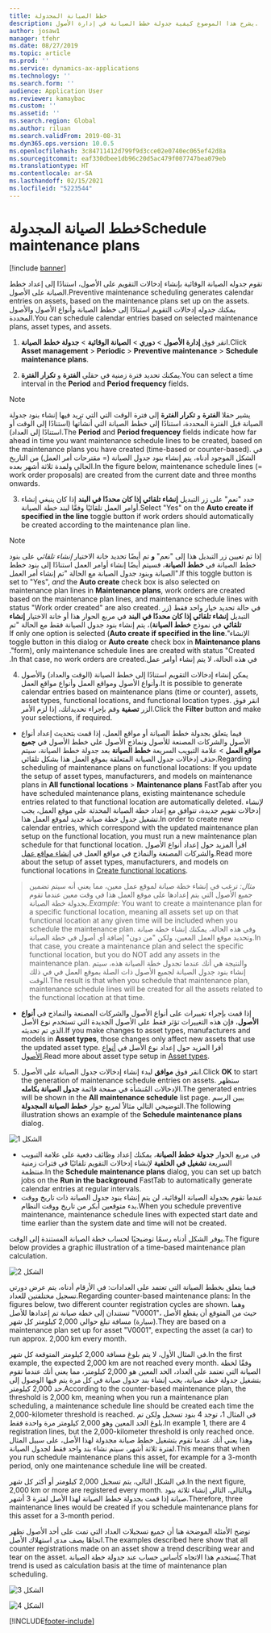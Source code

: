 ```yaml
---
title: خطط الصيانة المجدولة
description: يشرح هذا الموضوع كيفية جدولة خطط الصيانة في إدارة الأصول.
author: josaw1
manager: tfehr
ms.date: 08/27/2019
ms.topic: article
ms.prod: ''
ms.service: dynamics-ax-applications
ms.technology: ''
ms.search.form: ''
audience: Application User
ms.reviewer: kamaybac
ms.custom: ''
ms.assetid: ''
ms.search.region: Global
ms.author: riluan
ms.search.validFrom: 2019-08-31
ms.dyn365.ops.version: 10.0.5
ms.openlocfilehash: 3c84711412d799f9d3cce02e0740ec065ef42d8a
ms.sourcegitcommit: eaf330dbee1db96c20d5ac479f007747bea079eb
ms.translationtype: HT
ms.contentlocale: ar-SA
ms.lasthandoff: 02/15/2021
ms.locfileid: "5223544"
---
```

# <a name="schedule-maintenance-plans"></a><span data-ttu-id="93042-103">خطط الصيانة المجدولة</span><span class="sxs-lookup"><span data-stu-id="93042-103">Schedule maintenance plans</span></span>

[!include [banner](../../includes/banner.md)]

 

<span data-ttu-id="93042-104">تقوم جدوله الصيانة الوقائية بإنشاء إدخالات التقويم على الأصول، استنادًا إلى إعداد خطط الصيانة على الأصول.</span><span class="sxs-lookup"><span data-stu-id="93042-104">Preventive maintenance scheduling generates calendar entries on assets, based on the maintenance plans set up on the assets.</span></span> <span data-ttu-id="93042-105">يمكنك جدوله إدخالات التقويم استنادًا إلى خطط الصيانة وأنواع الأصول والأصول المحددة.</span><span class="sxs-lookup"><span data-stu-id="93042-105">You can schedule calendar entries based on selected maintenance plans, asset types, and assets.</span></span>

1. <span data-ttu-id="93042-106">انقر فوق **إدارة الأصول** > **دوري** > **الصيانة الوقائية** > **جدولة خطط الصيانة**.</span><span class="sxs-lookup"><span data-stu-id="93042-106">Click **Asset management** > **Periodic** > **Preventive maintenance** > **Schedule maintenance plans**.</span></span>

2. <span data-ttu-id="93042-107">يمكنك تحديد فترة زمنية في حقلي **الفترة** و **تكرار الفترة**.</span><span class="sxs-lookup"><span data-stu-id="93042-107">You can select a time interval in the **Period** and **Period frequency** fields.</span></span>

>[!NOTE]
><span data-ttu-id="93042-108">يشير حقلا **الفترة** و **تكرار الفترة** إلى فترة الوقت التي التي تريد فيها إنشاء بنود جدولة الصيانة قبل الفترة المحددة، استنادًا إلى خطط الصيانة التي أنشأتها (استنادًا إلى الوقت أو استنادًا إلى العداد).</span><span class="sxs-lookup"><span data-stu-id="93042-108">The **Period** and **Period frequencey** fields indicate how far ahead in time you want maintenance schedule lines to be created, based on the maintenance plans you have created (time-based or counter-based).</span></span> <span data-ttu-id="93042-109">في الشكل الموجود أدناه، يتم إنشاء بنود جدول الصيانة (= مقترحات أمر العمل) من التاريخ الحالي ولمدة ثلاثة أشهر بعده.</span><span class="sxs-lookup"><span data-stu-id="93042-109">In the figure below, maintenance schedule lines (= work order proposals) are created from the current date and three months onwards.</span></span>

3. <span data-ttu-id="93042-110">حدد "نعم" على زر التبديل **إنشاء تلقائي إذا كان محددًا في البند** إذا كان ينبغي إنشاء أوامر العمل تلقائيًا وفقًا لبند خطة الصيانة.</span><span class="sxs-lookup"><span data-stu-id="93042-110">Select "Yes" on the **Auto create if specified in the line** toggle button if work orders should automatically be created according to the maintenance plan line.</span></span>

>[!NOTE]
><span data-ttu-id="93042-111">إذا تم تعيين زر التبديل هذا إلى "نعم" **و** تم أيضًا تحديد خانة الاختيار *إنشاء تلقائي* على بنود خطط الصيانة في **خطط الصيانة**، فسيتم أيضًا إنشاء أوامر العمل استنادًا إلى بنود خطط الصيانة وبنود جدول الصيانة مع الحالة "تم إنشاء أمر العمل".</span><span class="sxs-lookup"><span data-stu-id="93042-111">If this toggle button is set to "Yes", *and* the **Auto create** check box is also selected on maintenance plan lines in **Maintenance plans**, work orders are created based on the maintenance plan lines, and maintenance schedule lines with status "Work order created" are also created.</span></span> <span data-ttu-id="93042-112">في حالة تحديد خيار واحد فقط (زر التبديل **إنشاء تلقائي إذا كان محددًا في البند‬‏‫** في مربع الحوار هذا أو خانة الاختيار **إنشاء تلقائي** في نموذج **خطط الصيانة**)، يتم إنشاء بنود جدول الصيانة فقط مع الحالة "تم الإنشاء".</span><span class="sxs-lookup"><span data-stu-id="93042-112">If only one option is selected (**Auto create if specified in the line** toggle button in this dialog or **Auto create** check box in **Maintenance plans** form), only maintenance schedule lines are created with status "Created".</span></span> <span data-ttu-id="93042-113">في هذه الحالة، لا يتم إنشاء أوامر عمل.</span><span class="sxs-lookup"><span data-stu-id="93042-113">In that case, no work orders are created.</span></span>

4. <span data-ttu-id="93042-114">يمكن إنشاء إدخالات التقويم استنادًا إلى خطط الصيانة (الوقت والعداد) والأصول وأنواع الأصول ومواقع العمل وأنواع مواقع العمل.</span><span class="sxs-lookup"><span data-stu-id="93042-114">It is possible to generate calendar entries based on maintenance plans (time or counter), assets, asset types, functional locations, and functional location types.</span></span> <span data-ttu-id="93042-115">انقر فوق الزر **تصفية** وقم بإجراء تحديداتك، إذا لزم الأمر.</span><span class="sxs-lookup"><span data-stu-id="93042-115">Click the **Filter** button and make your selections, if required.</span></span>

- <span data-ttu-id="93042-116">فيما يتعلق بجدولة خطط الصيانة أو مواقع العمل، إذا قمت بتحديث إعداد أنواع الأصول والشركات المصنعة للأصول ونماذج الأصول على خطط الأصول في **جميع مواقع العمل** > علامة التبويب السريعة **خطط الصيانة** بعد جدولة خطط الصيانة، سيتم حذف إدخالات جدول الصيانة المتعلقة بموقع العمل هذا بشكل تلقائي.</span><span class="sxs-lookup"><span data-stu-id="93042-116">Regarding scheduling of maintenance plans on functional locations: If you update the setup of asset types, manufacturers, and models on maintenance plans in **All functional locations** > **Maintenance plans** FastTab after you have scheduled maintenance plans, existing maintenance schedule entries related to that functional location are automatically deleted.</span></span> <span data-ttu-id="93042-117">لإنشاء إدخالات تقويم جديدة، تتوافق مع إعداد خطة الصيانة المحدثة على موقع العمل، يجب تشغيل جدول خطة صيانة جديد لموقع العمل هذا.</span><span class="sxs-lookup"><span data-stu-id="93042-117">In order to create new calendar entries, which correspond with the updated maintenance plan setup on the functional location, you must run a new maintenance plan schedule for that functional location.</span></span> <span data-ttu-id="93042-118">اقرأ المزيد حول إعداد أنواع الأصول والشركات المصنعة والنماذج في مواقع العمل في [إنشاء مواقع عمل](../functional-locations/create-functional-locations.md).</span><span class="sxs-lookup"><span data-stu-id="93042-118">Read more about the setup of asset types, manufacturers, and models on functional locations in [Create functional locations](../functional-locations/create-functional-locations.md).</span></span>

><span data-ttu-id="93042-119">*مثال:* ترغب في إنشاء خطة صيانة لموقع عمل معين، مما يعني أنه سيتم تضمين جميع الأصول التي يتم إعدادها على موقع العمل هذا في وقت معين عندما تقوم بجدولة خطة الصيانة.</span><span class="sxs-lookup"><span data-stu-id="93042-119">*Example:* You want to create a maintenance plan for a specific functional location, meaning all assets set up on that functional location at any given time will be included when you schedule the maintenance plan.</span></span> <span data-ttu-id="93042-120">وفي هذه الحالة، يمكنك إنشاء خطة صيانة وتحديد موقع العمل المعين، ولكن "من دون" إضافة أي أصول في خطة الصيانة.</span><span class="sxs-lookup"><span data-stu-id="93042-120">In that case, you create a maintenance plan and select the specific functional location, but you do NOT add any assets in the maintenance plan.</span></span> <span data-ttu-id="93042-121">والنتيجة هي أنك عندما تجدول خطة الصيانة هذه، سيتم إنشاء بنود جدول الصيانة لجميع الأصول ذات الصلة بموقع العمل في في ذلك الوقت.</span><span class="sxs-lookup"><span data-stu-id="93042-121">The result is that when you schedule that maintenance plan, maintenance schedule lines will be created for all the assets related to the functional location at that time.</span></span>

- <span data-ttu-id="93042-122">إذا قمت بإجراء تغييرات على أنواع الأصول والشركات المصنعة والنماذج في **أنواع الأصول**، فإن هذه التغييرات تؤثر فقط على الأصول الجديدة التي تستخدم نوع الأصل الذي تم تحديثه.</span><span class="sxs-lookup"><span data-stu-id="93042-122">If you make changes to asset types, manufacturers and models in **Asset types**, those changes only affect new assets that use the updated asset type.</span></span> <span data-ttu-id="93042-123">أقرا المزيد حول إعداد نوع الأصل في [أنواع الأصول](../setup-for-objects/object-types.md).</span><span class="sxs-lookup"><span data-stu-id="93042-123">Read more about asset type setup in [Asset types](../setup-for-objects/object-types.md).</span></span>  

5. <span data-ttu-id="93042-124">انقر فوق **موافق** لبدء إنشاء إدخالات جدول الصيانة على الأصول.</span><span class="sxs-lookup"><span data-stu-id="93042-124">Click **OK** to start the generation of maintenance schedule entries on assets.</span></span> <span data-ttu-id="93042-125">ستظهر الإدخالات المُنشأة في صفحة قائمة **جدول الصيانة بكامله**.</span><span class="sxs-lookup"><span data-stu-id="93042-125">The generated entries will be shown in the **All maintenance schedule** list page.</span></span> <span data-ttu-id="93042-126">يبين الرسم التوضيحي التالي مثالاً لمربع حوار **‏‫خطط الصيانة المجدولة‬**.</span><span class="sxs-lookup"><span data-stu-id="93042-126">The following illustration shows an example of the **Schedule maintenance plans** dialog.</span></span>

![الشكل 1](media/09-preventive-maintenance.png)

- <span data-ttu-id="93042-128">في مربع الحوار **جدولة خطط الصيانة**، يمكنك إعداد وظائف دفعية على علامة التبويب السريعة **تشغيل في الخلفية** لإنشاء إدخالات التقويم تلقائيًا في فترات زمنية منتظمة.</span><span class="sxs-lookup"><span data-stu-id="93042-128">In the **Schedule maintenance plans** dialog, you can set up batch jobs on the **Run in the background** FastTab to automatically generate calendar entries at regular intervals.</span></span>  
- <span data-ttu-id="93042-129">عندما تقوم بجدولة الصيانة الوقائية، لن يتم إنشاء بنود جدول الصيانة ذات تاريخ ووقت بدء متوقعين أبكر من تاريخ ووقت النظام.</span><span class="sxs-lookup"><span data-stu-id="93042-129">When you schedule preventive maintenance, maintenance schedule lines with expected start date and time earlier than the system date and time will not be created.</span></span>  

<span data-ttu-id="93042-130">يوفر الشكل أدناه رسمًا توضيحيًا لحساب خطة الصيانة المستندة إلى الوقت.</span><span class="sxs-lookup"><span data-stu-id="93042-130">The figure below provides a graphic illustration of a time-based maintenance plan calculation.</span></span>  

![الشكل 2](media/10-preventive-maintenance.jpg)

<span data-ttu-id="93042-132">فيما يتعلق بخطط الصيانة التي تعتمد على العدادات: في الأرقام أدناه، يتم عرض دورتي تسجيل مختلفتين للعداد.</span><span class="sxs-lookup"><span data-stu-id="93042-132">Regarding counter-based maintenance plans: In the figures below, two different counter registration cycles are shown.</span></span> <span data-ttu-id="93042-133">وهما تستندان إلى خطة صيانة تم إعدادها للأصل "V0001"، حيث من المتوقع أن يقطع الأصل (سيارة) مسافة تبلغ حوالي 2,000 كيلومتر كل شهر.</span><span class="sxs-lookup"><span data-stu-id="93042-133">They are based on a maintenance plan set up for asset "V0001", expecting the asset (a car) to run approx. 2,000 km every month.</span></span>

<span data-ttu-id="93042-134">في المثال الأول، لا يتم بلوغ مسافة 2,000 كيلومتر المتوقعة كل شهر.</span><span class="sxs-lookup"><span data-stu-id="93042-134">In the first example, the expected 2,000 km are not reached every month.</span></span> <span data-ttu-id="93042-135">وفقًا لخطة الصيانة التي تعتمد على العداد، الحد المعين هو 2,000 كيلومتر، مما يعني أنك عندما تقوم بتشغيل جدولة خطة صيانة، يجب إنشاء بند جدول صيانة في كل مرة يتم فيها الوصول إلى حد 2,000 كيلومتر.</span><span class="sxs-lookup"><span data-stu-id="93042-135">According to the counter-based maintenance plan, the threshold is 2,000 km, meaning when you run a maintenance plan scheduling, a maintenance schedule line should be created each time the 2,000-kilometer threshold is reached.</span></span> <span data-ttu-id="93042-136">في المثال 1، توجد 4 بنود تسجيل ولكن تم بلوغ الحد المعين وهو 2,000 كيلومتر مرة واحدة فقط.</span><span class="sxs-lookup"><span data-stu-id="93042-136">In example 1, there are 4 registration lines, but the 2,000-kilometer threshold is only reached once.</span></span> <span data-ttu-id="93042-137">وهذا يعني أنك عندما تقوم بتشغيل خطط صيانة مجدولة لهذا الأصل، على سبيل المثال لفترة ثلاثة أشهر، سيتم نشاء بند واحد فقط لجدول الصيانة.</span><span class="sxs-lookup"><span data-stu-id="93042-137">This means that when you run schedule maintenance plans this asset, for example for a 3-month period, only one maintenance schedule line will be created.</span></span>

<span data-ttu-id="93042-138">في الشكل التالي، يتم تسجيل 2,000 كيلومتر أو أكثر كل شهر.</span><span class="sxs-lookup"><span data-stu-id="93042-138">In the next figure, 2,000 km or more are registered every month.</span></span> <span data-ttu-id="93042-139">وبالتالي، التالي إنشاء ثلاثة بنود صيانة إذا قمت بجدولة خطط الصيانة لهذا الأصل لفترة 3 أشهر.</span><span class="sxs-lookup"><span data-stu-id="93042-139">Therefore, three maintenance lines would be created if you schedule maintenance plans for this asset for a 3-month period.</span></span> 

<span data-ttu-id="93042-140">توضح الأمثلة الموضحة هنا أن جميع تسجيلات العداد التي تمت على أحد الأصول تظهر اتجاهًا يصف مدى استهلاك الأصل.</span><span class="sxs-lookup"><span data-stu-id="93042-140">The examples described here show that all counter registrations made on an asset show a trend describing wear and tear on the asset.</span></span> <span data-ttu-id="93042-141">يُستخدم هذا الاتجاه كأساس حساب عند جدولة خطة الصيانة.</span><span class="sxs-lookup"><span data-stu-id="93042-141">That trend is used as calculation basis at the time of maintenance plan scheduling.</span></span>

![الشكل 3](media/11-preventive-maintenance.png)

![الشكل 4](media/12-preventive-maintenance.png)



[!INCLUDE[footer-include](../../../includes/footer-banner.md)]